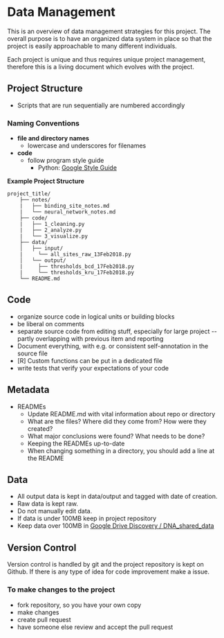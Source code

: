 # Data Management

This is an overview of data management strategies for this project.  The overall purpose is to have an organized data system in place so that the project is easily approachable to many different individuals.

Each project is unique and thus requires unique project management, therefore this is a living document which evolves with the project. 

## Project Structure

- Scripts that are run sequentially are numbered accordingly

### Naming Conventions

- **file and directory names**
    + lowercase and underscores for filenames
-  **code**
    +  follow program style guide
        *  Python: [Google Style Guide](https://google.github.io/styleguide/pyguide.html)

**Example Project Structure**

```
project_title/
	├── notes/
	|   ├── binding_site_notes.md
	|   └── neural_network_notes.md
	├── code/
	|   ├── 1_cleaning.py
	|   ├── 2_analyze.py
	|   └── 3_visualize.py
	├── data/
	│   ├── input/
	|     └── all_sites_raw_13Feb2018.py
	│   └── output/
	|     ├── thresholds_bcd_17Feb2018.py
	|     └── thresholds_kru_17Feb2018.py
	└── README.md
```
## Code

-   organize source code in logical units or building blocks
-   be liberal on comments
-   separate source code from editing stuff, especially for large project -- partly overlapping with previous item and reporting
-   Document everything, with e.g. or consistent self-annotation in the source file 
-   [R] Custom functions can be put in a dedicated file 
-   write tests that verify your expectations of your code
   
## Metadata

- READMEs
    -   Update README.md with vital information about repo or directory
    -   What are the files? Where did they come from? How were they created? 
    -   What major conclusions were found? What needs to be done?
    -   Keeping the READMEs up-to-date
    -   When changing something in a directory, you should add a line at the README

## Data 

- All output data is kept in data/output and tagged with date of creation.
- Raw data is kept raw.  
- Do not manually edit data.
- If data is under 100MB keep in project repository 
- Keep data over 100MB in [Google Drive Discovery / DNA_shared_data](https://drive.google.com/drive/folders/1kAh9NPg0gin4KIYvdz2Czi1LCQ2Js06X)

## Version Control

Version control is handled by git and the project repository is kept on Github. If there is any type of idea for code improvement make a issue.

### To make changes to the project 

-  fork repository, so you have your own copy
-  make changes
-  create pull request
-  have someone else review and accept the pull request


